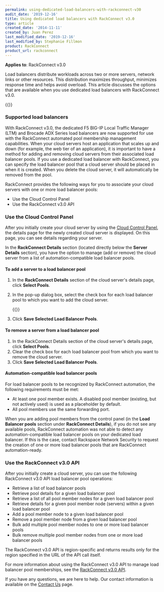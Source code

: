 ```yaml
---
permalink: using-dedicated-load-balancers-with-rackconnect-v30
audit_date: '2019-12-16'
title: Using dedicated load balancers with RackConnect v3.0
type: article
created_date: '2014-11-11'
created_by: Juan Perez
last_modified_date: '2019-12-16'
last_modified_by: Stephanie Fillmon
product: RackConnect
product_url: rackconnect
---
```


**Applies to**: RackConnect v3.0

Load balancers distribute workloads across two or more servers, network
links or other resources. This distribution maximizes throughput,
minimizes response time and helps avoid overload. This article discusses
the options that are available when you use dedicated load balancers
with RackConnect v3.0.

{{<image src="Fig1-Ded.-LB-and-RCv3-Figure-Traffic-Flow-PNG-.5xhalf-border.png" alt="" title="">}}

### Supported load balancers

With RackConnect v3.0, the dedicated F5 BIG-IP Local Traffic Manager
(LTM) and Brocade ADX Series load balancers are now supported for use
with the RackConnect automated pool membership management capabilities.
When your cloud servers host an application that scales up and down (for
example, the web tier of an application), it is important to have a
method for adding and removing cloud servers from their associated load
balancer pools. If you use a dedicated load balancer with RackConnect,
you can specify the load balancer pool that a cloud server should be
placed in when it is created. When you delete the cloud server, it will
automatically be removed from the pool.

RackConnect provides the following ways for you to associate your cloud
servers with one or more load balancer pools:

-   Use the Cloud Control Panel
-   Use the RackConnect v3.0 API

### Use the Cloud Control Panel

After you initially create your cloud server by using the [Cloud Control
Panel](https://login.rackspace.com/), the details page for the
newly created cloud server is displayed. On this page, you can see
details regarding your server.

In the **RackConnect Details** section (located directly below the **Server
Details** section), you have the option to manage (add or remove) the
cloud server from a list of automation-compatible load balancer pools.

#### To add a server to a load balancer pool

1.  In the **RackConnect Details** section of the cloud server's details page, click **Select Pools**.
2.  In the pop-up dialog box, select the check box for each load balancer pool to which you want to add the cloud server.

    {{<image src="Fig3_REACH_LB_Pool_Modal_PNG_smaller-border.png" alt="" title="">}}

3.  Click **Save Selected Load Balancer Pools**.

#### To remove a server from a  load balancer pool

1.  In the RackConnect Details section of the cloud server's details page, click **Select Pools**.
2.  Clear the check box for each load balancer pool from which you want to remove the cloud server.
3.  Click **Save Selected Load Balancer Pools**.

#### Automation-compatible load balancer pools

For load balancer pools to be recognized by RackConnect automation, the
following requirements must be met:

-   At least one pool member exists. A disabled pool member (existing,
    but not actively used) is used as a placeholder by default.
-   All pool members use the same forwarding port.

When you are adding pool members from the control panel (in the **Load Balancer pools** section under
**RackConnect Details**), if you do not see any available pools, RackConnect automation was not able to detect
any automation-compatible load balancer pools on your dedicated load
balancer. If this is the case, contact Rackspace Network Security to
request the creation of one or more load balancer pools that are
RackConnect automation-ready.

### Use the RackConnect v3.0 API

After you initially create a cloud server, you can use the following
RackConnect v3.0 API load balancer pool operations:

-   Retrieve a list of load balancer pools
-   Retrieve pool details for a given load balancer pool
-   Retrieve a list of all pool member nodes for a given load balancer
    pool
-   Retrieve details for a given pool member node (servers) within a
    given load balancer pool
-   Add a pool member node to a given load balancer pool
-   Remove a pool member node from a given load balancer pool
-   Bulk add multiple pool member nodes to one or more load balancer
    pools
-   Bulk remove multiple pool member nodes from one or more load
    balancer pools

The RackConnect v3.0 API is region-specific and returns results only for
the region specified in the URL of the API call itself.

For more information about using the RackConnect v3.0 API to manage load
balancer pool memberships, see the [RackConnect v3.0
API](https://docs.rcv3.apiary.io/#loadbalancerpools).

If you have any questions, we are here to help. Our contact information
is available on the [Contact Us](/support/how-to/support) page.
